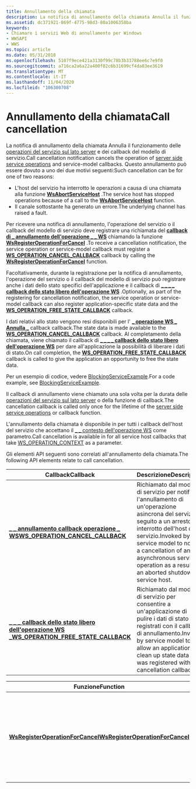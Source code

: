 ```yaml
---
title: Annullamento della chiamata
description: La notifica di annullamento della chiamata Annulla il funzionamento delle operazioni del servizio sul lato server e dei callback del modello di servizio.
ms.assetid: dc371921-869f-4775-98d3-80a1006358ba
keywords:
- Chiamare i servizi Web di annullamento per Windows
- WWSAPI
- WWS
ms.topic: article
ms.date: 05/31/2018
ms.openlocfilehash: 5107f9ece421a3130f99c78b3b33788ee6c7e9f0
ms.sourcegitcommit: a716ca2a6a22a400f02c6b31699cf4da83ee3619
ms.translationtype: MT
ms.contentlocale: it-IT
ms.lasthandoff: 11/04/2020
ms.locfileid: "106300708"
---
```

# <a name="call-cancellation"></a><span data-ttu-id="48405-106">Annullamento della chiamata</span><span class="sxs-lookup"><span data-stu-id="48405-106">Call cancellation</span></span>

<span data-ttu-id="48405-107">La notifica di annullamento della chiamata Annulla il funzionamento delle [operazioni del servizio sul lato server](server-side-service-operations.md) e dei callback del modello di servizio.</span><span class="sxs-lookup"><span data-stu-id="48405-107">Call cancellation notification cancels the operation of [server side service operations](server-side-service-operations.md) and service-model callbacks.</span></span> <span data-ttu-id="48405-108">Questo annullamento può essere dovuto a uno dei due motivi seguenti:</span><span class="sxs-lookup"><span data-stu-id="48405-108">Such cancellation can be for one of two reasons:</span></span>

-   <span data-ttu-id="48405-109">L'host del servizio ha interrotto le operazioni a causa di una chiamata alla funzione [**WsAbortServiceHost**](/windows/desktop/api/WebServices/nf-webservices-wsabortservicehost) .</span><span class="sxs-lookup"><span data-stu-id="48405-109">The service host has stopped operations because of a call to the [**WsAbortServiceHost**](/windows/desktop/api/WebServices/nf-webservices-wsabortservicehost) function.</span></span>
-   <span data-ttu-id="48405-110">Il canale sottostante ha generato un errore.</span><span class="sxs-lookup"><span data-stu-id="48405-110">The underlying channel has raised a fault.</span></span>


<span data-ttu-id="48405-111">Per ricevere una notifica di annullamento, l'operazione del servizio o il callback del modello di servizio deve registrare una richiamata del [**callback di \_ annullamento dell'operazione \_ \_ WS**](/windows/desktop/api/WebServices/nc-webservices-ws_operation_cancel_callback) chiamando la funzione [**WsRegisterOperationForCancel**](/windows/desktop/api/WebServices/nf-webservices-wsregisteroperationforcancel) .</span><span class="sxs-lookup"><span data-stu-id="48405-111">To receive a cancellation notification, the service operation or service-model callback must register a [**WS\_OPERATION\_CANCEL\_CALLBACK**](/windows/desktop/api/WebServices/nc-webservices-ws_operation_cancel_callback) callback by calling the [**WsRegisterOperationForCancel**](/windows/desktop/api/WebServices/nf-webservices-wsregisteroperationforcancel) function.</span></span>

<span data-ttu-id="48405-112">Facoltativamente, durante la registrazione per la notifica di annullamento, l'operazione del servizio o il callback del modello di servizio può registrare anche i dati dello stato specifici dell'applicazione e il callback di [**\_ \_ \_ \_ callback dello stato libero dell'operazione WS**](/windows/desktop/api/WebServices/nc-webservices-ws_operation_free_state_callback) .</span><span class="sxs-lookup"><span data-stu-id="48405-112">Optionally, as part of the registering for cancellation notification, the service operation or service-model callback can also register application-specific state data and the [**WS\_OPERATION\_FREE\_STATE\_CALLBACK**](/windows/desktop/api/WebServices/nc-webservices-ws_operation_free_state_callback) callback.</span></span>

<span data-ttu-id="48405-113">I dati relativi allo stato vengono resi disponibili per l' [**\_ operazione WS \_ Annulla \_**](/windows/desktop/api/WebServices/nc-webservices-ws_operation_cancel_callback) callback callback.</span><span class="sxs-lookup"><span data-stu-id="48405-113">The state data is made available to the [**WS\_OPERATION\_CANCEL\_CALLBACK**](/windows/desktop/api/WebServices/nc-webservices-ws_operation_cancel_callback) callback.</span></span> <span data-ttu-id="48405-114">Al completamento della chiamata, viene chiamato il callback di [**\_ \_ \_ \_ callback dello stato libero dell'operazione WS**](/windows/desktop/api/WebServices/nc-webservices-ws_operation_free_state_callback) per dare all'applicazione la possibilità di liberare i dati di stato.</span><span class="sxs-lookup"><span data-stu-id="48405-114">On call completion, the [**WS\_OPERATION\_FREE\_STATE\_CALLBACK**](/windows/desktop/api/WebServices/nc-webservices-ws_operation_free_state_callback) callback is called to give the application an opportunity to free the state data.</span></span>

<span data-ttu-id="48405-115">Per un esempio di codice, vedere [BlockingServiceExample](blockingserviceexample.md).</span><span class="sxs-lookup"><span data-stu-id="48405-115">For a code example, see [BlockingServiceExample](blockingserviceexample.md).</span></span>

<span data-ttu-id="48405-116">Il callback di annullamento viene chiamato una sola volta per la durata delle [operazioni del servizio sul lato server](server-side-service-operations.md) o della funzione di callback.</span><span class="sxs-lookup"><span data-stu-id="48405-116">The cancellation callback is called only once for the lifetime of the [server side service operations](server-side-service-operations.md) or callback function.</span></span>

<span data-ttu-id="48405-117">L'annullamento della chiamata è disponibile in per tutti i callback dell'host del servizio che accettano il [ \_ \_ contesto dell'operazione WS](ws-operation-context.md) come parametro.</span><span class="sxs-lookup"><span data-stu-id="48405-117">Call cancellation is available in for all service host callbacks that take [WS\_OPERATION\_CONTEXT](ws-operation-context.md) as a parameter.</span></span>

<span data-ttu-id="48405-118">Gli elementi API seguenti sono correlati all'annullamento della chiamata.</span><span class="sxs-lookup"><span data-stu-id="48405-118">The following API elements relate to call cancellation.</span></span>

| <span data-ttu-id="48405-119">Callback</span><span class="sxs-lookup"><span data-stu-id="48405-119">Callback</span></span>                                                                         | <span data-ttu-id="48405-120">Descrizione</span><span class="sxs-lookup"><span data-stu-id="48405-120">Description</span></span>                                                                                                                                |
|----------------------------------------------------------------------------------|--------------------------------------------------------------------------------------------------------------------------------------------|
| [<span data-ttu-id="48405-121">**\_ \_ annullamento callback operazione \_ WS**</span><span class="sxs-lookup"><span data-stu-id="48405-121">**WS\_OPERATION\_CANCEL\_CALLBACK**</span></span>](/windows/desktop/api/WebServices/nc-webservices-ws_operation_cancel_callback)          | <span data-ttu-id="48405-122">Richiamato dal modello di servizio per notificare l'annullamento di un'operazione asincrona del servizio in seguito a un arresto interrotto dell'host del servizio.</span><span class="sxs-lookup"><span data-stu-id="48405-122">Invoked by service model to notify a cancellation of an asynchronous service operation as a result of an aborted shutdown of service host.</span></span> |
| [<span data-ttu-id="48405-123">**\_ \_ \_ callback dello stato libero dell'operazione WS \_**</span><span class="sxs-lookup"><span data-stu-id="48405-123">**WS\_OPERATION\_FREE\_STATE\_CALLBACK**</span></span>](/windows/desktop/api/WebServices/nc-webservices-ws_operation_free_state_callback) | <span data-ttu-id="48405-124">Richiamato dal modello di servizio per consentire a un'applicazione di pulire i dati di stato registrati con il callback di annullamento.</span><span class="sxs-lookup"><span data-stu-id="48405-124">Invoked by service model to allow an application to clean up state data that was registered with the cancellation callback.</span></span>                |



 



| <span data-ttu-id="48405-125">Funzione</span><span class="sxs-lookup"><span data-stu-id="48405-125">Function</span></span>                                                             | <span data-ttu-id="48405-126">Descrizione</span><span class="sxs-lookup"><span data-stu-id="48405-126">Description</span></span>                                                                                       |
|----------------------------------------------------------------------|---------------------------------------------------------------------------------------------------|
| [<span data-ttu-id="48405-127">**WsRegisterOperationForCancel**</span><span class="sxs-lookup"><span data-stu-id="48405-127">**WsRegisterOperationForCancel**</span></span>](/windows/desktop/api/WebServices/nf-webservices-wsregisteroperationforcancel) | <span data-ttu-id="48405-128">Consente a un'operazione del servizio o a un callback del modello di servizio di registrarsi per una notifica di annullamento.</span><span class="sxs-lookup"><span data-stu-id="48405-128">Allows a service operation or service-model callback to register for a cancellation notification.</span></span> |



 

 

 




